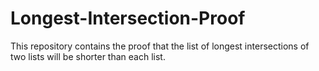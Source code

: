 # Longest-Intersection-Proof
This repository contains the proof that the list of longest intersections of two lists will be shorter than each list.
